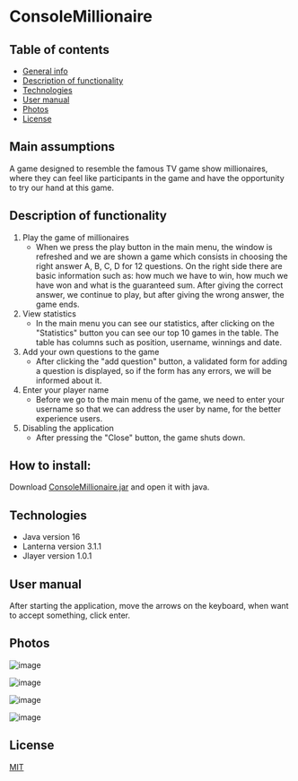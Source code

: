 # ConsoleMillionaire

## Table of contents
* [General info](#main-assumptions)
* [Description of functionality](#description-of-functionality)
* [Technologies](#technologies)
* [User manual](#user-manual)
* [Photos](#photos)
* [License](#license)

## Main assumptions

A game designed to resemble the famous TV game show millionaires, where
they can feel like participants in the game and have the opportunity 
to try our hand at this game.

## Description of functionality

  1. Play the game of millionaires
      - When we press the play button in the main menu, the window is refreshed and we are shown a game which consists in choosing the right answer A, B, C, D for 12 questions. On the right side there are basic information such as: how much we have to win, how much we have won and what is the guaranteed sum. After giving the correct answer, we continue to play, but after giving the wrong answer, the game ends.
  2. View statistics
      - In the main menu you can see our statistics, after clicking on the "Statistics" button you can see our top 10 games in the table. The table has columns such as position, username, winnings and date.
  4. Add your own questions to the game
      - After clicking the "add question" button, a validated form for adding a question is displayed, so if the form has any errors, we will be informed about it.
  5. Enter your player name
      - Before we go to the main menu of the game, we need to enter your username so that we can address the user by name, for the better experience users.
  6. Disabling the application
      - After pressing the "Close" button, the game shuts down.

## How to install:
Download <a href="https://megawrzuta.pl/download/27a42edb7dadd4cf515b2d61f684e410.html" target="_blank">ConsoleMillionaire.jar</a> and open it with java.


## Technologies
- Java version 16
- Lanterna version 3.1.1
- Jlayer version 1.0.1

## User manual
After starting the application, move the arrows on the keyboard, when want to accept something, click enter.
## Photos

![image](https://user-images.githubusercontent.com/65453222/138564484-48a7c031-294d-410a-bbf4-f613adf4531f.png)

![image](https://user-images.githubusercontent.com/65453222/138564389-f52d8688-dc8c-4ec0-a4c2-d4eee71d37b0.png)

![image](https://user-images.githubusercontent.com/65453222/138564416-4a338b52-ec94-4e1a-9656-23c7fe218192.png)

![image](https://user-images.githubusercontent.com/65453222/138564468-58efc4b4-5847-46ea-8e2c-0bf0d2f60234.png)


## License
[MIT](https://choosealicense.com/licenses/mit/)

